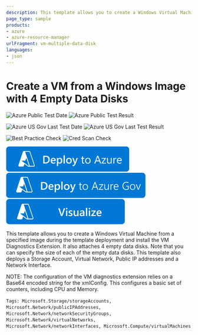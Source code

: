 ```yaml
---
description: This template allows you to create a Windows Virtual Machine from a specified image. It also attaches 4 empty data disks. Note that you can specify the size of the empty data disks.
page_type: sample
products:
- azure
- azure-resource-manager
urlFragment: vm-multiple-data-disk
languages:
- json
---
```

# Create a VM from a Windows Image with 4 Empty Data Disks

![Azure Public Test Date](https://azurequickstartsservice.blob.core.windows.net/badges/quickstarts/microsoft.compute/vm-multiple-data-disk/PublicLastTestDate.svg)
![Azure Public Test Result](https://azurequickstartsservice.blob.core.windows.net/badges/quickstarts/microsoft.compute/vm-multiple-data-disk/PublicDeployment.svg)

![Azure US Gov Last Test Date](https://azurequickstartsservice.blob.core.windows.net/badges/quickstarts/microsoft.compute/vm-multiple-data-disk/FairfaxLastTestDate.svg)
![Azure US Gov Last Test Result](https://azurequickstartsservice.blob.core.windows.net/badges/quickstarts/microsoft.compute/vm-multiple-data-disk/FairfaxDeployment.svg)

![Best Practice Check](https://azurequickstartsservice.blob.core.windows.net/badges/quickstarts/microsoft.compute/vm-multiple-data-disk/BestPracticeResult.svg)
![Cred Scan Check](https://azurequickstartsservice.blob.core.windows.net/badges/quickstarts/microsoft.compute/vm-multiple-data-disk/CredScanResult.svg)

[![Deploy To Azure](https://raw.githubusercontent.com/Azure/azure-quickstart-templates/master/1-CONTRIBUTION-GUIDE/images/deploytoazure.svg?sanitize=true)](https://portal.azure.com/#create/Microsoft.Template/uri/https%3A%2F%2Fraw.githubusercontent.com%2FAzure%2Fazure-quickstart-templates%2Fmaster%2Fquickstarts%2Fmicrosoft.compute%2Fvm-multiple-data-disk%2Fazuredeploy.json)
[![Deploy To Azure US Gov](https://raw.githubusercontent.com/Azure/azure-quickstart-templates/master/1-CONTRIBUTION-GUIDE/images/deploytoazuregov.svg?sanitize=true)](https://portal.azure.us/#create/Microsoft.Template/uri/https%3A%2F%2Fraw.githubusercontent.com%2FAzure%2Fazure-quickstart-templates%2Fmaster%2Fquickstarts%2Fmicrosoft.compute%2Fvm-multiple-data-disk%2Fazuredeploy.json)
[![Visualize](https://raw.githubusercontent.com/Azure/azure-quickstart-templates/master/1-CONTRIBUTION-GUIDE/images/visualizebutton.svg?sanitize=true)](http://armviz.io/#/?load=https%3A%2F%2Fraw.githubusercontent.com%2FAzure%2Fazure-quickstart-templates%2Fmaster%2Fquickstarts%2Fmicrosoft.compute%2Fvm-multiple-data-disk%2Fazuredeploy.json)

This template allows you to create a Windows Virtual Machine from a specified image during the template deployment and install the VM Diagnostics Extension. It also attaches 4 empty data disks. Note that you can specify the size of each of the empty data disks. This template also deploys a Storage Account, Virtual Network, Public IP addresses and a Network Interface.

NOTE: The configuration of the VM diagnostics extension relies on a Base64 encoded string for the xmlConfig. This configures a basic set of counters, including CPU and Memory.

`Tags: Microsoft.Storage/storageAccounts, Microsoft.Network/publicIPAddresses, Microsoft.Network/networkSecurityGroups, Microsoft.Network/virtualNetworks, Microsoft.Network/networkInterfaces, Microsoft.Compute/virtualMachines`
